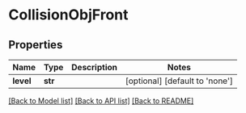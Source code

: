 # CollisionObjFront

## Properties
Name | Type | Description | Notes
------------ | ------------- | ------------- | -------------
**level** | **str** |  | [optional] [default to 'none']

[[Back to Model list]](../README.md#documentation-for-models) [[Back to API list]](../README.md#documentation-for-api-endpoints) [[Back to README]](../README.md)


